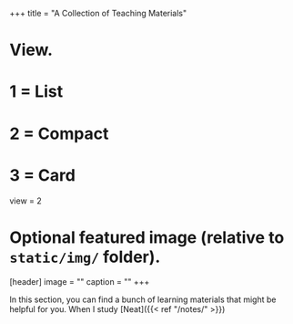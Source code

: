 +++
title = "A Collection of Teaching Materials"

# View.
#   1 = List
#   2 = Compact
#   3 = Card
view = 2

# Optional featured image (relative to `static/img/` folder).
[header]
image = ""
caption = ""
+++

In this section, you can find a bunch of learning materials that might be helpful for you. When I study [Neat]({{< ref "/notes/" >}})
